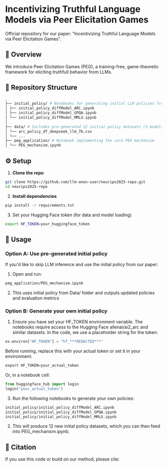 # Incentivizing Truthful Language Models via Peer Elicitation Games
Official repository for our paper: “Incentivizing Truthful Language Models via Peer Elicitation
Games”.

## 🧠 Overview
We introduce Peer Elicitation Games (PEG), a training-free, game-theoretic framework for eliciting truthfull behavior from LLMs.

## 📁 Repository Structure

```bash
.
├── initial_policy/ # Notebooks for generating initial LLM policies from various datasets
│ ├── initial_policy_diffModel_ARC.ipynb
│ ├── initial_policy_diffModel_GPQA.ipynb
│ └── initial_policy_diffModel_MMLU.ipynb
│
├── data/ # Includes pre-generated 12 initial policy datasets (3 models × 4 datasets = 12 files)
│ └── arc_policy_df_deepseek_llm_7b.csv
│ └── ...
├── peg_application/ # Notebook implementing the core PEG mechanism
│ └── PEG_mechanism.ipynb

```
## ⚙️ Setup

1. **Clone the repo**
```bash
git clone https://github.com/llm-anon-user/neurips2025-repo.git
cd neurips2025-repo
```

2. **Install dependencies**
```bash
pip install -r requirements.txt
```
3. Set your Hugging Face token (for data and model loading)

```bash
export HF_TOKEN=your_huggingface_token
```
 
## 🚀 Usage

### Option A: Use pre-generated initial policy 
If you'd like to skip LLM inference and use the initial policy from our paper:

1. Open and run:
```bash
peg_application/PEG_mechanism.ipynb
```
2. This uses initial policy from Data/ folder and outputs updated policies and evaluation metrics

### Option B: Generate your own initial policy
1. Ensure you have set your HF_TOKEN environment variable.
The notebooks require access to the Hugging Face allenai/ai2_arc and similar datasets.
In the code, we use a placeholder string for the token:
```python
os.environ["HF_TOKEN"] = "hf_***REDACTED***"
```
Before running, replace this with your actual token or set it in your environment:
```python
export HF_TOKEN=your_actual_token
```
Or, in a notebook cell:

```python
from huggingface_hub import login
login("your_actual_token")
```
   
3. Run the following notebooks to generate your own policies:
```bash
initial_policy/initial_policy_diffModel_ARC.ipynb
initial_policy/initial_policy_diffModel_GPQA.ipynb
initial_policy/initial_policy_diffModel_MMLU.ipynb
```
2. This will produce 12 new initial policy datasets, which you can then feed into PEG_mechanism.ipynb.


## 📎 Citation
If you use this code or build on our method, please cite:

